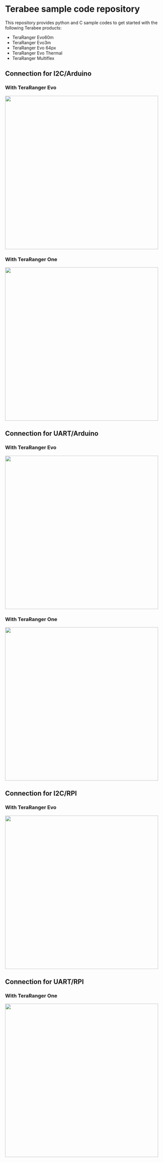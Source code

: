 # Terabee sample code repository
This repository provides python and C sample codes to get started with the following Terabee products:

* TeraRanger Evo60m
* TeraRanger Evo3m
* TeraRanger Evo 64px
* TeraRanger Evo Thermal
* TeraRanger Multiflex

## Connection for I2C/Arduino

### With TeraRanger Evo

<img src="http://www.terabee.com/wp-content/uploads/2019/01/Arduino-I2C.jpg" width="500"/>

### With TeraRanger One

<img src="https://www.terabee.com/wp-content/uploads/2019/01/Connection_TeraRangerOne_ArduinoMega_I2C.png" width="500"/>

## Connection for UART/Arduino

### With TeraRanger Evo

<img src="http://www.terabee.com/wp-content/uploads/2019/01/Arduino-UART.jpg" width="500"/>

### With TeraRanger One

<img src="https://www.terabee.com/wp-content/uploads/2019/01/Connection_TeraRangerOne_ArduinoMega_UART.png" width="500"/>


## Connection for I2C/RPI

### With TeraRanger Evo

<img src="https://www.terabee.com/wp-content/uploads/2019/01/RPi-I2C.jpg" width="500"/>

## Connection for UART/RPI

### With TeraRanger One

<img src="https://www.terabee.com/wp-content/uploads/2019/01/RP-UART.jpg" width="500"/>
